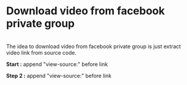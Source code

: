 # Download video from facebook private group
<br>
The idea to download video from facebook private group is just extract video link from source code.
<br>
<p><b>Start :</b> append "view-source:" before link</p>
<p><b>Step 2  :</b> append "view-source:" before link</p>
